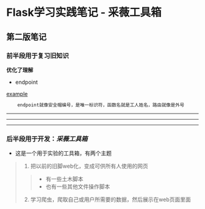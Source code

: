 # Flask学习实践笔记 - 采薇工具箱
## 第二版笔记
### 前半段用于复习旧知识
**优化了理解**
- endpoint

[example](www.example.com)
```bash
    endpoint就像安全帽编号，是唯一标识符，函数名就是工人姓名，路由就像是外号
```
***
***
***

### 后半段用于开发：*采薇工具箱*

 - 这是一个用于实验的工具箱，有两个主题
 > 1. 把以前的旧脚web化，变成可供所有人使用的网页
 >> - 有一些土木脚本
 >> - 也有一些其他文件操作脚本
 > 2. 学习爬虫，爬取自己或用户所需要的数据，然后展示在web页面里面

